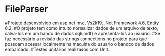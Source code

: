 # FileParser
#Projeto desenvolvido em asp.net mvc, Vs2k19, .Net Framework 4.6, Entity 6.2.
#O projeto tem como intuito normalizar dados de um arquivo de texto, salva-los em um bando de dados sql(.mdf) e apresenta-los ao usuário.
#Se faz necessário a revisão das strings connections no projeto para que possoam acessar localmente na maquina do usuario o bandco de dados embarcado.
#Testes unitários realizados com Unit.